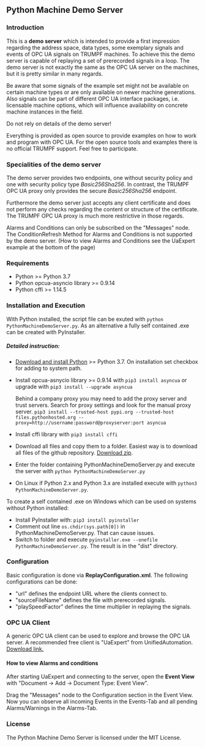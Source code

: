 ## Python Machine Demo Server

### Introduction
This is a **demo server** which is intended to provide a first impression regarding the address space, data types, some exemplary signals and events of OPC UA signals on TRUMPF machines. To achieve this the demo server is capable of replaying a set of prerecorded signals in a loop.
The demo server is not exactly the same as the OPC UA server on the machines, but it is pretty similar in many regards. 

Be aware that some signals of the example set might not be available on certain machine types or are only available on newer machine generations. Also signals can be part of different OPC UA interface packages, i.e. licensable machine options, which will influence availability on concrete machine instances in the field.
 
Do not rely on details of the demo server!
 
Everything is provided as open source to provide examples on how to work and program with OPC UA. For the open source tools and examples there is no official TRUMPF support. Feel free to participate.


### Specialities of the demo server
The demo server provides two endpoints, one without security policy and one with security policy type *Basic256Sha256*. In contrast, the TRUMPF OPC UA proxy only provides the secure *Basic256Sha256* endpoint.

Furthermore the demo server just accepts any client certificate and does not perform any checks regarding the content or structure of the certificate. The TRUMPF OPC UA proxy is much more restrictive in those regards.

Alarms and Conditions can only be subscribed on the "Messages" node. The ConditionRefresh Method for Alarms and Conditions is not supported by the demo server. (How to view Alarms and Conditions see the UaExpert example at the bottom of the page)



### Requirements
- Python >= Python 3.7
- Python opcua-asyncio library >= 0.9.14
- Python cffi >= 1.14.5

### Installation and Execution
With Python installed, the script file can be exuted with `python PythonMachineDemoServer.py`. As an alternative a fully self contained .exe can be created with PyInstaller.

##### Detailed instruction:
- [Download and install Python](https://www.python.org/downloads/) >= Python 3.7. On installation set checkbox for adding to system path.
- Install opcua-asnycio library >= 0.9.14 with 
`pip3 install asyncua` or upgrade with `pip3 install --upgrade asyncua`

    Behind a company proxy you may need to add the proxy server and trust servers. Search for proxy settings and look for the manual proxy server. 
`pip3 install --trusted-host pypi.org --trusted-host files.pythonhosted.org --proxy=http://username:password@proxyserver:port asyncua`
- Install cffi library with `pip3 install cffi`

- Download all files and copy them to a folder. Easiest way is to download all files of the github repository. [Download zip](https://github.com/TRUMPF-IoT/OpcUaMachineTools/archive/main.zip). 
- Enter the folder containing PythonMachineDemoServer.py and execute the server with `python PythonMachineDemoServer.py`
- On Linux if Python 2.x and Python 3.x are installed execute with `python3 PythonMachineDemoServer.py`. 

To create a self contained .exe on Windows which can be used on systems without Python installed:
- Install PyInstaller with: `pip3 install pyinstaller`
- Comment out line `os.chdir(sys.path[0])` in PythonMachineDemoServer.py. That can cause issues. 
- Switch to folder and execute `pyinstaller.exe --onefile PythonMachineDemoServer.py`. The result is in the "dist" directory.

### Configuration
Basic configuration is done via **ReplayConfiguration.xml**. The following configurations can be done:
- "url" defines the endpoint URL where the clients connect to.
- "sourceFileName" defines the file with prerecorded signals.
- "playSpeedFactor" defines the time multiplier in replaying the signals.

### OPC UA Client
A generic OPC UA client can be used to explore and browse the OPC UA server. A recommended free client is "UaExpert" from UnifiedAutomation. [Download link.](https://www.unified-automation.com/downloads/opc-ua-clients.html)

#### How to view Alarms and conditions
After starting UaExpert and connecting to the server, open the **Event View** with "Document -> Add -> Document Type: Event View".

Drag the "Messages" node to the Configuration section in the Event View. Now you can observe all incoming Events in the Events-Tab and all pending Alarms/Warnings in the Alarms-Tab.


### License
The Python Machine Demo Server is licensed under the MIT License.
